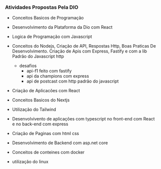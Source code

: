 ### Atividades Propostas Pela DIO

- Conceitos Basicos de Programação

- Desenvolvimento da Plataforma da Dio com React

- Logica de Programação com Javascript

- Conceitos do Nodejs, Criação de API, Respostas Http, Boas Praticas  De Desenvolvimento. Criação de Apis com Express, Fastify e com a lib Padrão do Javascript http
    - desafios
        - api-f1 feito com fastify
        - api da champions com express
        - api de postcast com http padrão do javascript  

- Criação de Aplicacões com React

- Conceitos Basicos do Nextjs

- Utilização do Tailwind

- Desenvolvivento de aplicações com typescript no front-end com React e no back-end com express

- Criação de Paginas com html css

- Desenvolvimento de Backend com asp.net core 

- Conceitos de conteines com docker

- utilização do linux